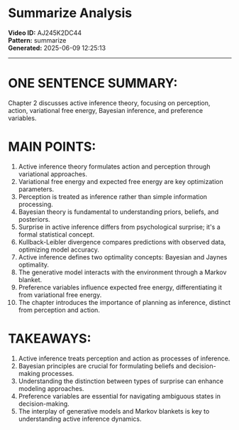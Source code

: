 # Summarize Analysis

**Video ID:** AJ245K2DC44  
**Pattern:** summarize  
**Generated:** 2025-06-09 12:25:13  

---

# ONE SENTENCE SUMMARY:
Chapter 2 discusses active inference theory, focusing on perception, action, variational free energy, Bayesian inference, and preference variables.

# MAIN POINTS:
1. Active inference theory formulates action and perception through variational approaches.
2. Variational free energy and expected free energy are key optimization parameters.
3. Perception is treated as inference rather than simple information processing.
4. Bayesian theory is fundamental to understanding priors, beliefs, and posteriors.
5. Surprise in active inference differs from psychological surprise; it's a formal statistical concept.
6. Kullback-Leibler divergence compares predictions with observed data, optimizing model accuracy.
7. Active inference defines two optimality concepts: Bayesian and Jaynes optimality.
8. The generative model interacts with the environment through a Markov blanket.
9. Preference variables influence expected free energy, differentiating it from variational free energy.
10. The chapter introduces the importance of planning as inference, distinct from perception and action.

# TAKEAWAYS:
1. Active inference treats perception and action as processes of inference.
2. Bayesian principles are crucial for formulating beliefs and decision-making processes.
3. Understanding the distinction between types of surprise can enhance modeling approaches.
4. Preference variables are essential for navigating ambiguous states in decision-making.
5. The interplay of generative models and Markov blankets is key to understanding active inference dynamics.